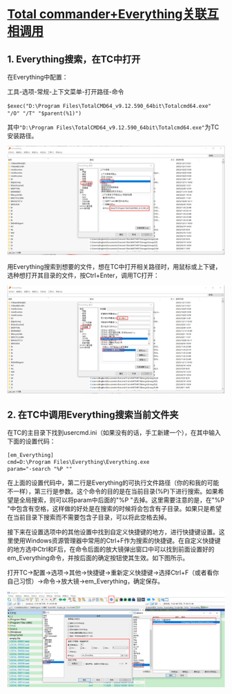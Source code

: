 # [Total commander+Everything关联互相调用](https://www.jianshu.com/p/d3cf5414e99e)

## 1. Everything搜索，在TC中打开

在Everything中配置：

工具-选项-常规-上下文菜单-打开路径-命令

 `$exec("D:\Program Files\TotalCMD64_v9.12.590_64bit\Totalcmd64.exe" "/O" "/T" "$parent(%1)")`

其中`"D:\Program Files\TotalCMD64_v9.12.590_64bit\Totalcmd64.exe"`为TC安装路径。

![配置打开路径](pictures/配置打开路径.png)

用Everything搜索到想要的文件，想在TC中打开相关路径时，用鼠标或上下键，选种想打开其目录的文件，按Ctrl+Enter，调用TC打开：

![image-20231220171908310](pictures/打开路径快捷键.png)

## 2. 在TC中调用Everything搜索当前文件夹

在TC的主目录下找到usercmd.ini（如果没有的话，手工新建一个），在其中输入下面的设置代码：
```
[em_Everything]
cmd=D:\Program Files\Everything\Everything.exe
param="-search "%P ""
```

在上面的设置代码中，第二行是Everything的可执行文件路径（你的和我的可能不一样），第三行是参数。这个命令的目的是在当前目录(%P)下进行搜索。如果希望是全局搜索，则可以将param中后面的"%P "去掉。这里需要注意的是，在"%P "中包含有空格，这样做的好处是在搜索的时候将会包含有子目录。如果只是希望在当前目录下搜索而不需要包含子目录，可以将此空格去掉。

接下来在设置选项中的其他设置中找到自定义快捷键的地方，进行快捷键设置。这里使用Windows资源管理器中常用的Ctrl+F作为搜索的快捷键。在自定义快捷键的地方选中Ctrl和F后，在命令后面的放大镜弹出窗口中可以找到前面设置好的em_Everything命令，并按后面的确定按钮使其生效。如下图所示。

打开TC→配置→选项→其他→快捷键→重新定义快捷键→选择Ctrl+F（或者看你自己习惯）→命令→放大镜→em_Everything，确定保存。

![image-20231220172250327](pictures/image-20231220172250327.png)



